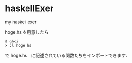 # haskellExer
my haskell exer

hoge.hs
を用意したら

```
$ ghci
> :l hoge.hs
```
で hoge.hs　に記述されている関数たちをインポートできます．
